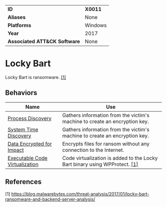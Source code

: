 |||
|---|---|
|**ID**|**X0011**|
|**Aliases**|None|
|**Platforms**|Windows|
|**Year**|2017|
|**Associated ATT&CK Software**|None|


Locky Bart
==========
Locky Bart is ransomware.  [[1]](#1)

Behaviors
---------
|Name|Use|
|---|---|
|[Process Discovery](https://attack.mitre.org/techniques/T1057/)|Gathers information from the victim's machine to create an encryption key.|
|[System Time Discovery](https://attack.mitre.org/techniques/T1124/)|Gathers information from the victim's machine to create an encryption key.|
|[Data Encrypted for Impact](../impact/data-encrypted-for-impact.md)|Encrypts files for ransom without any connection to the Internet.|
|[Executable Code Virtualization](../anti-static-analysis/executable-code-virtualization.md)|Code virtualization is added to the Locky Bart binary using WPProtect. [[1]](#1)|

References
----------
<a name="1">[1]</a> https://blog.malwarebytes.com/threat-analysis/2017/01/locky-bart-ransomware-and-backend-server-analysis/
